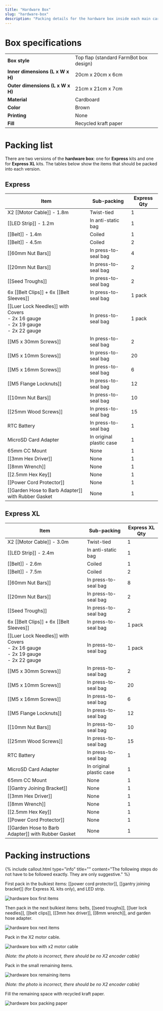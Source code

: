 ```yaml
---
title: "Hardware Box"
slug: "hardware-box"
description: "Packing details for the hardware box inside each main carton"
---
```


# Box specifications

|                              |                              |
|------------------------------|------------------------------|
|**Box style**                 |Top flap (standard FarmBot box design)
|**Inner dimensions (L x W x H)**|20cm x 20cm x 6cm
|**Outer dimensions (L x W x H)**|21cm x 21cm x 7cm
|**Material**                  |Cardboard
|**Color**                     |Brown
|**Printing**                  |None
|**Fill**                      |Recycled kraft paper

# Packing list

There are two versions of the **hardware box**: one for **Express** kits and one for **Express XL** kits. The tables below show the items that should be packed into each version.

## Express

|Item                          |Sub-packing                   |Express Qty |
|------------------------------|------------------------------|------------|
|X2 [[Motor Cable]] - 1.8m     |Twist-tied                    |1
|[[LED Strip]] - 1.2m          |In anti-static bag            |1
|[[Belt]] - 1.4m               |Coiled                        |1
|[[Belt]] - 4.5m               |Coiled                        |2
|[[60mm Nut Bars]]             |In press-to-seal bag          |4
|[[20mm Nut Bars]]             |In press-to-seal bag          |2
|[[Seed Troughs]]              |In press-to-seal bag          |2
|6x [[Belt Clips]] + 6x [[Belt Sleeves]]|In press-to-seal bag |1 pack
|[[Luer Lock Needles]] with Covers<br>- 2x 16 gauge<br>- 2x 19 gauge<br>- 2x 22 gauge|In press-to-seal bag|1 pack
|[[M5 x 30mm Screws]]          |In press-to-seal bag          |2
|[[M5 x 10mm Screws]]          |In press-to-seal bag          |20
|[[M5 x 16mm Screws]]          |In press-to-seal bag          |6
|[[M5 Flange Locknuts]]        |In press-to-seal bag          |12
|[[10mm Nut Bars]]             |In press-to-seal bag          |10
|[[25mm Wood Screws]]          |In press-to-seal bag          |15
|RTC Battery                   |In press-to-seal bag          |1
|MicroSD Card Adapter          |In original plastic case      |1
|65mm CC Mount                 |None                          |1
|[[3mm Hex Driver]]            |None                          |1
|[[8mm Wrench]]                |None                          |1
|[[2.5mm Hex Key]]             |None                          |1
|[[Power Cord Protector]]      |None                          |1
|[[Garden Hose to Barb Adapter]] with Rubber Gasket|None      |1

## Express XL

|Item                          |Sub-packing                   |Express XL Qty |
|------------------------------|------------------------------|---------------|
|X2 [[Motor Cable]] - 3.0m     |Twist-tied                    |1
|[[LED Strip]] - 2.4m          |In anti-static bag            |1
|[[Belt]] - 2.6m               |Coiled                        |1
|[[Belt]] - 7.5m               |Coiled                        |2
|[[60mm Nut Bars]]             |In press-to-seal bag          |8
|[[20mm Nut Bars]]             |In press-to-seal bag          |2
|[[Seed Troughs]]              |In press-to-seal bag          |2
|6x [[Belt Clips]] + 6x [[Belt Sleeves]]|In press-to-seal bag |1 pack
|[[Luer Lock Needles]] with Covers<br>- 2x 16 gauge<br>- 2x 19 gauge<br>- 2x 22 gauge|In press-to-seal bag|1 pack
|[[M5 x 30mm Screws]]          |In press-to-seal bag          |2
|[[M5 x 10mm Screws]]          |In press-to-seal bag          |20
|[[M5 x 16mm Screws]]          |In press-to-seal bag          |6
|[[M5 Flange Locknuts]]        |In press-to-seal bag          |12
|[[10mm Nut Bars]]             |In press-to-seal bag          |10
|[[25mm Wood Screws]]          |In press-to-seal bag          |15
|RTC Battery                   |In press-to-seal bag          |1
|MicroSD Card Adapter          |In original plastic case      |1
|65mm CC Mount                 |None                          |1
|[[Gantry Joining Bracket]]    |None                          |1
|[[3mm Hex Driver]]            |None                          |1
|[[8mm Wrench]]                |None                          |1
|[[2.5mm Hex Key]]             |None                          |1
|[[Power Cord Protector]]      |None                          |1
|[[Garden Hose to Barb Adapter]] with Rubber Gasket|None      |1

# Packing instructions

{%
include callout.html
type="info"
title=""
content="The following steps do not have to be followed exactly. They are only suggestive."
%}

First pack in the bulkiest items: [[power cord protector]], [[gantry joining bracket]] (for Express XL kits only), and LED strip.

![hardware box first items](_images/hardware_box_first_items.jpg)

Then pack in the next bulkiest items: belts, [[seed troughs]], [[luer lock needles]], [[belt clips]], [[3mm hex driver]], [[8mm wrench]], and garden hose adapter.

![hardware box next items](_images/hardware_box_next_items.jpg)

Pack in the X2 motor cable.

![hardware box with x2 motor cable](_images/hardware_box_with_x2_motor_cable.jpg)

_(Note: the photo is incorrect, there should be no X2 encoder cable)_

Pack in the small remaining items.

![hardware box remaining items](_images/hardware_box_remaining_items.jpg)

_(Note: the photo is incorrect, there should be no X2 encoder cable)_

Fill the remaining space with recycled kraft paper.

![hardware box packing paper](_images/hardware_box_packing_paper.jpg)
